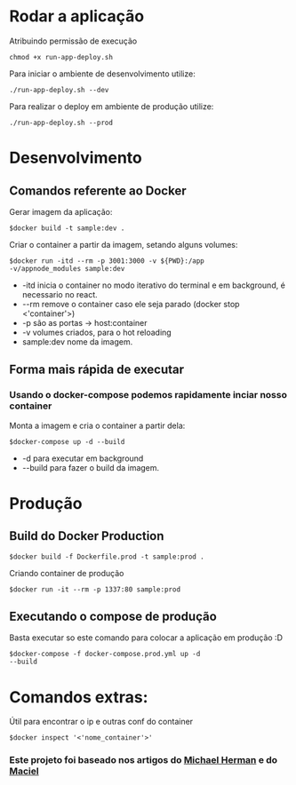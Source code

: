 # Rodar a aplicação
<p>Atribuindo permissão de execução</p>
<code>chmod +x run-app-deploy.sh</code>

<p>Para iniciar o ambiente de desenvolvimento utilize:</p>
<code>./run-app-deploy.sh --dev </code>

<p>Para realizar o deploy em ambiente de produção utilize:</p>
<code>./run-app-deploy.sh --prod</code>

# Desenvolvimento
## Comandos referente ao Docker

<p>Gerar imagem da aplicação:</p>

<code>$docker build -t sample:dev .</code>

<p>Criar o container a partir da imagem, setando alguns volumes:</p>

<code>$docker run -itd --rm -p 3001:3000 -v ${PWD}:/app -v/appnode_modules sample:dev</code>

- -itd inicia o container no modo iterativo do terminal e em background, é necessario no react.
- --rm remove o container caso ele seja parado (docker stop <'container'>)
- -p são as portas -> host:container
- -v volumes criados, para o hot reloading
- sample:dev nome da imagem.

## Forma mais rápida de executar 

### Usando o docker-compose podemos rapidamente inciar nosso container

<p>Monta a imagem e cria o container a partir dela:</p>

<code>$docker-compose up -d --build</code>

- -d para executar em background
- --build para fazer o build da imagem.

# Produção
## Build do Docker Production 
<code>$docker build -f Dockerfile.prod -t sample:prod .</code>

<p>Criando container de produção</p>

<code>$docker run -it --rm -p 1337:80 sample:prod</code>

## Executando o compose de produção

<p>Basta executar so este comando para colocar a aplicação em produção :D</p>

<code>$docker-compose -f docker-compose.prod.yml up -d --build</code>

# Comandos extras:

<p>Útil para encontrar o ip e outras conf do container</p>

<code>$docker inspect '<'nome_container'>' </code> 

<h3>Este projeto foi baseado nos artigos do <a href="https://mherman.org/blog/dockerizing-a-react-app/">Michael Herman</a> e do <a href="https://github.com/atmosmps/dockerized-react-app">Maciel</a></h3>